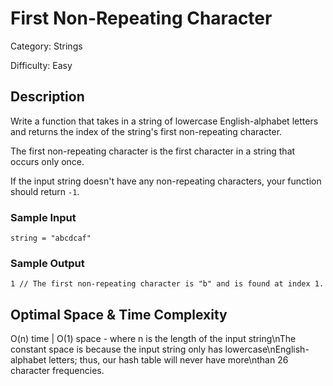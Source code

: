 # First Non-Repeating Character

Category: Strings

Difficulty: Easy

## Description

Write a function that takes in a string of lowercase English-alphabet letters
and returns the index of the string's first non-repeating character.

The first non-repeating character is the first character in a string that
occurs only once.

If the input string doesn't have any non-repeating characters, your function
should return `-1`.


### Sample Input
```
string = "abcdcaf"
```

### Sample Output
```
1 // The first non-repeating character is "b" and is found at index 1.
```

## Optimal Space & Time Complexity

O(n) time | O(1) space - where n is the length of the input string\nThe constant space is because the input string only has lowercase\nEnglish-alphabet letters; thus, our hash table will never have more\nthan 26 character frequencies.
